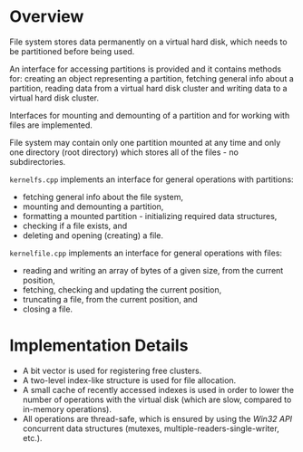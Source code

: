 # Overview

File system stores data permanently on a virtual hard disk, which needs to be partitioned before being used.

An interface for accessing partitions is provided and it contains methods for: creating an object representing a partition, fetching general info about a partition, reading data from a virtual hard disk cluster and writing data to a virtual hard disk cluster.

Interfaces for mounting and demounting of a partition and for working with files are implemented. 

File system may contain only one partition mounted at any time and only one directory (root directory) which stores all of the files - no subdirectories.

`kernelfs.cpp` implements an interface for general operations with partitions:
- fetching general info about the file system,
- mounting and demounting a partition,
- formatting a mounted partition - initializing required data structures,
- checking if a file exists, and
- deleting and opening (creating) a file.

`kernelfile.cpp` implements an interface for general operations with files:
- reading and writing an array of bytes of a given size, from the current position,
- fetching, checking and updating the current position,
- truncating a file, from the current position, and
- closing a file.

# Implementation Details

- A bit vector is used for registering free clusters.
- A two-level index-like structure is used for file allocation.
- A small cache of recently accessed indexes is used in order to lower the number of operations with the virtual disk (which are slow, compared to in-memory operations).
- All operations are thread-safe, which is ensured by using the *Win32 API* concurrent data structures (mutexes, multiple-readers-single-writer, etc.).
